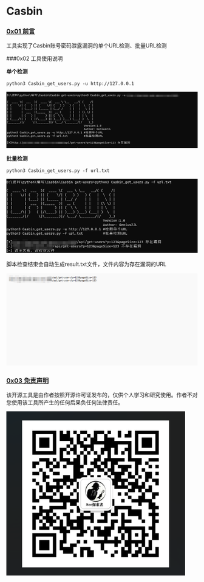 # Casbin
### [0x01 前言](https://github.com/charonlight/xxl-jobExploitGUI#0x01-前言)

工具实现了Casbin账号密码泄露漏洞的单个URL检测、批量URL检测

###0x02 工具使用说明

**单个检测**

```
python3 Casbin_get_users.py -u http://127.0.0.1
```
![image-20231110093848701](/typora-images/image-20231110122427233.png)


**批量检测**

```
python3 Casbin_get_users.py -f url.txt
```

![image-20231110093848701](/typora-images/image-20231110122440940.png)

脚本检查结束会自动生成result.txt文件，文件内容为存在漏洞的URL

![image-20231110093848701](/typora-images/image-20231110122451107.png)

### [0x03 免责声明](https://github.com/charonlight/xxl-jobExploitGUI#0x03-免责声明)

该开源工具是由作者按照开源许可证发布的，仅供个人学习和研究使用。作者不对您使用该工具所产生的任何后果负任何法律责任。

  ![image-20231110093848701](/typora-images/image-20231110122500660.png)



